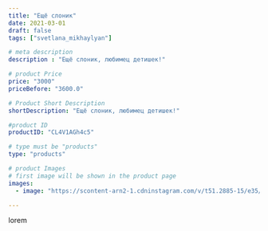 ```yaml
---
title: "Ещё слоник"
date: 2021-03-01
draft: false
tags: ["svetlana_mikhaylyan"]

# meta description
description : "Ещё слоник, любимец детишек!"

# product Price
price: "3000"
priceBefore: "3600.0"

# Product Short Description
shortDescription: "Ещё слоник, любимец детишек!"

#product ID
productID: "CL4V1AGh4c5"

# type must be "products"
type: "products"

# product Images
# first image will be shown in the product page
images:
  - image: "https://scontent-arn2-1.cdninstagram.com/v/t51.2885-15/e35/154852952_260441358973042_8091600959754033763_n.jpg?se=7&tp=1&_nc_ht=scontent-arn2-1.cdninstagram.com&_nc_cat=110&_nc_ohc=EkkSklYgSzkAX_eA2-r&ccb=7-4&oh=26fd85b24d448a9b2367abf4f9855ce4&oe=60820888&_nc_sid=86f79a&ig_cache_key=MjUxOTg1OTk5MjczMjMzNzk3Nw%3D%3D.2-ccb7-4"

---
```

lorem
